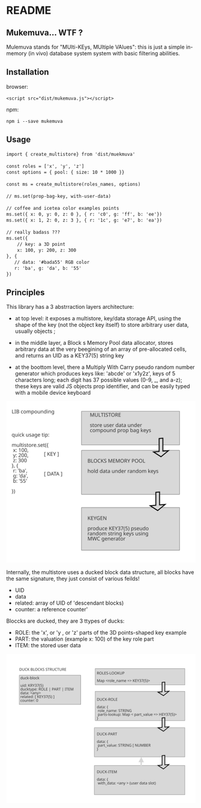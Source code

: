 
# README

## Mukemuva... WTF ?

Mulemuva stands for "MUlti-KEys, MUltiple VAlues":  this is just a simple in-memory (in vivo) database  system system with basic filtering abilities.

## Installation

browser:

    <script src="dist/mukemuva.js"></script>

npm:

    npm i --save mukemuva

## Usage

    import { create_multistore} from 'dist/muekmuva'
    
    const roles = ['x', 'y', 'z']
    const options = { pool: { size: 10 * 1000 }}

    const ms = create_multistore(roles_names, options)

    // ms.set(prop-bag-key, with-user-data)
    
    // coffee and icetea color examples points
    ms.set({ x: 0, y: 0, z: 0 }, { r: 'c0', g: 'ff', b: 'ee'})
    ms.set({ x: 1, 2: 0, z: 3 }, { r: '1c', g: 'e7', b: 'ea'})

    // really badass ???
    ms.set({
        // key: a 3D point
        x: 100, y: 200, z: 300
    }, {
       // data: '#bada55' RGB color
       r: 'ba', g: 'da', b: '55'
    })


## Principles

This library has a 3 abstrraction layers architecture:

* at top level: it exposes a multistore, key/data storage API, using the shape of the key (not the object key itself) to store arbitrary user data, usually objects ;

* in the middle layer, a Block s Memory Pool data allocator, stores arbitrary data at the very beegining  of an array of pre-allocated cells, and returns an UID as a KEY37(5) string key

* at the boottom level, there a Multiply With Carry pseudo random number generator which produces keys like: 'abcde' or 'x1y2z', keys of 5 characters long; each digit has 37 possible values (0-9, _, and a-z); these keys are valid JS objects prop identifier, and can be easily typed with a mobile device keyboard

![lib-compounding](./guide/schemas/lib-compounding.svg)

Internally, the multistore uses a ducked block data structure, all blocks have the same signature, they just consist of various feilds!

* UID
* data
* related: array of UID of 'descendant blocks)
* counter: a reference counter'

Bloccks are ducked, they are 3 ttypes of ducks:

* ROLE: the 'x', or 'y , or 'z' parts of the 3D points-shaped key example
* PART: the valuation (example x: 100) of the key role part
* ITEM: the stored user data

![ducks-blocks](./guide/schemas/duck-blocks-structure.svg)

